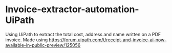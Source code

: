 # Invoice-extractor-automation-UiPath
Using UiPath to extract the total cost, address and name written on a PDF invoice. Made using https://forum.uipath.com/t/receipt-and-invoice-ai-now-available-in-public-preview/125056
